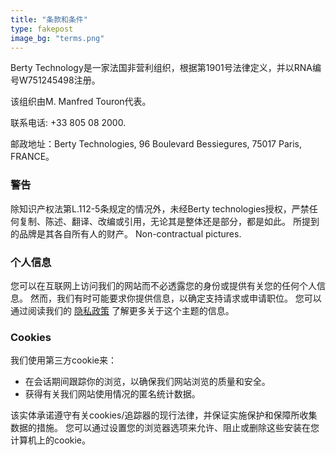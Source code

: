 ```yaml
---
title: "条款和条件"
type: fakepost
image_bg: "terms.png"
---
```


<!-- template: layouts/_default/single.html -->

Berty Technology是一家法国非营利组织，根据第1901号法律定义，并以RNA编号W751245498注册。

该组织由M. Manfred Touron代表。

联系电话: +33 805 08 2000.

邮政地址：Berty Technologies, 96 Boulevard Bessiegures, 75017 Paris, FRANCE。

### 警告

除知识产权法第L.112-5条规定的情况外，未经Berty technologies授权，严禁任何复制、陈述、翻译、改编或引用，无论其是整体还是部分，都是如此。 所提到的品牌是其各自所有人的财产。 Non-contractual pictures.

### 个人信息

您可以在互联网上访问我们的网站而不必透露您的身份或提供有关您的任何个人信息。 然而，我们有时可能要求你提供信息，以确定支持请求或申请职位。 您可以通过阅读我们的 [隐私政策](/privacy-policy) 了解更多关于这个主题的信息。

### Cookies

我们使用第三方cookie来：

* 在会话期间跟踪你的浏览，以确保我们网站浏览的质量和安全。
* 获得有关我们网站使用情况的匿名统计数据。

该实体承诺遵守有关cookies/追踪器的现行法律，并保证实施保护和保障所收集数据的措施。 您可以通过设置您的浏览器选项来允许、阻止或删除这些安装在您计算机上的cookie。
